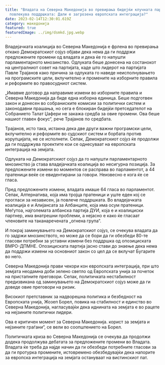 ```yaml
---
title: "Владата на Северна Македонија во превирања бидејќи клучната партија ја
  повлекува поддршката: Дали е загрозена европската интеграција?"
date: 2023-02-14T12:30:01.619Z
category: македонија
featured: true
featuredImage: ../img/dsmkd.jpg.webp
---
```


Владејачката коалиција во Северна Македонија е фрлена во превирања откако Демократскиот сојуз објави дека нема да ги поддржи предложените промени од владата и дека ќе го напушти парламентарното мнозинство. Одлуката беше донесена на состанокот на централниот совет на партијата, каде што лидерот на партијата Павле Трајанов како причина за одлуката го наведе неисполнувањето на програмските цели, вклучително и промените на изборните правила и реформите во правосудниот систем.

„Имавме договор да направиме измени во изборните правила и Северна Македонија да биде една изборна единица. Беше подготвен закон и донесен во собраниските комисии за политички систем и законодавни прашања, но сега е блокиран бидејќи претседателот на Собранието Талат Џафери не закажа средба за овие промени. Ова беше нашиот главен фокус“, рече Трајанов по средбата.

Трајанов, исто така, истакна дека две други важни програмски цели, вклучително и реформите во судскиот систем и борбата против корупцијата, не се исполнети. Сепак, Демократскиот сојуз ќе продолжи да ги поддржува проектите кои се однесуваат на европската интеграција на земјата.

Одлуката на Демократскиот сојуз да го напушти парламентарното мнозинство ја става владејачката коалиција во несигурна позиција. За предложените измени во моментов се расправа во парламентот, а 44 пратеници веќе се евидентирани за говори. Неизвесно е кога ќе се гласа.

Пред предложените измени, владата имаше 64 гласа во парламентот. Сепак, Алтернатива, која има тројца пратеници и уште еден кој се прогласи за независен, ја повлече поддршката. Во владејачката коалиција е и Алијансата за Албанците, која има осум пратеници. Меѓутоа, најголемата албанска партија ДУИ, која е и коалициски партнер, има внатрешни проблеми, а нејасно е како ќе гласаат членовите на таканаречената „огнена група“.

И покрај заминувањето на Демократскиот сојуз, се очекува владата да го задржи мнозинството, но може да се бори да ги обезбеди 80-те гласови потребни за уставни измени без поддршка од опозициската ВМРО-ДПМНЕ. Опозициската партија јасно стави до знаење дека нема да поддржи измени на основниот закон со цел да се вклучат Бугарите во него.

Северна Македонија прави чекори кон европската интеграција, при што земјата неодамна доби зелено светло од Европската унија за почеток на пристапните преговори. Сепак, политичката нестабилност предизвикана од заминувањето на Демократскиот сојуз може да ги доведе овие преговори на ризик.

Високиот претставник за надворешна политика и безбедност на Европската унија, Жозеп Борел, повика на стабилност и единство во Северна Македонија, нагласувајќи дека иднината на земјата е во рацете на нејзините политички лидери.

Ова е критичен момент за Северна Македонија. корист за земјата и нејзините граѓани“, се вели во соопштението на Борел.

Политичката криза во Северна Македонија се очекува да продолжи додека продолжува дебатата за предложените промени во Владата. Владата ќе треба да најде начин да ги обезбеди потребните гласови за да ги протурка промените, истовремено обезбедувајќи дека напорите за европска интеграција на земјата остануваат на вистинскиот пат.

